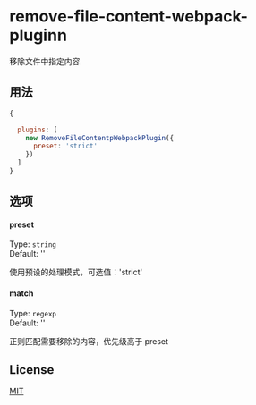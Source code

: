 # remove-file-content-webpack-pluginn

移除文件中指定内容

## 用法

```js
{

  plugins: [
    new RemoveFileContentpWebpackPlugin({
      preset: 'strict'
    })
  ]
}
```

## 选项

#### preset

Type: `string`  
Default: ''

使用预设的处理模式，可选值：'strict'

#### match

Type: `regexp`  
Default: ''

正则匹配需要移除的内容，优先级高于 preset


## License

[MIT](http://opensource.org/licenses/MIT)
